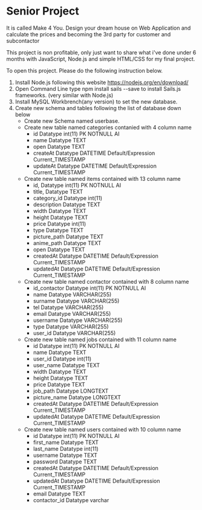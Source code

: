 # Senior Project
It is called Make 4 You.
Design your dream house on Web Application and calculate the prices and becoming the 3rd party for customer and subcontactor

This project is non profitable, only just want to share what i've done under 6 months with JavaScript,
Node.js and simple HTML/CSS for my final project.  

To open this project. Please do the following instruction below.
1. Install Node.js following this website https://nodejs.org/en/download/
2. Open Command Line type npm install sails --save to install Sails.js frameworks. (very similar with Node.js)
3. Install MySQL Workbrench(any version) to set the new database.
4. Create new schema and tables following the list of database down below
   - Create new Schema named userbase. 
   - Create new table named categories contanied with 4 column name   
     - id           Datatype int(11)  PK NOTNULL AI 
     - name         Datatype TEXT     
     - open         Datatype TEXT
     - createAt     Datatype DATETIME Default/Expression Current_TIMESTAMP
     - updateAt     Datatype DATETIME Default/Expression Current_TIMESTAMP
   - Create new table named items contained with 13 column name
     - id,          Datatype int(11)  PK NOTNULL AI
     - title,       Datatype TEXT     
     - category_id  Datatype int(11)
     - description  Datatype TEXT
     - width        Datatype TEXT
     - height       Datatype TEXT
     - price        Datatype int(11)
     - type         Datatype TEXT
     - picture_path Datatype TEXT
     - anime_path   Datatype TEXT
     - open         Datatype TEXT
     - createdAt    Datatype DATETIME Default/Expression Current_TIMESTAMP
     - updatedAt    Datatype DATETIME Default/Expression Current_TIMESTAMP
   - Create new table named contactor contained with 8 column name
     - id_contactor Datatype int(11)  PK NOTNULL AI
     - name         Datatype VARCHAR(255) 
     - surname      Datatype VARCHAR(255) 
     - tel          Datatype VARCHAR(255) 
     - email        Datatype VARCHAR(255) 
     - username     Datatype VARCHAR(255) 
     - type         Datatype VARCHAR(255) 
     - user_id      Datatype VARCHAR(255) 
   - Create new table named jobs contained with 11 column name
     - id           Datatype int(11)  PK NOTNULL AI
     - name         Datatype TEXT     
     - user_id      Datatype int(11)
     - user_name    Datatype TEXT
     - width        Datatype TEXT
     - height       Datatype TEXT
     - price        Datatype TEXT
     - job_path     Datatype LONGTEXT
     - picture_name Datatype LONGTEXT
     - createdAt    Datatype DATETIME Default/Expression Current_TIMESTAMP
     - updatedAt    Datatype DATETIME Default/Expression Current_TIMESTAMP
   - Create new table named users contained with 10 column name
     - id           Datatype int(11)  PK NOTNULL AI
     - first_name   Datatype TEXT     
     - last_name    Datatype int(11)
     - username     Datatype TEXT
     - password     Datatype TEXT
     - createdAt    Datatype DATETIME Default/Expression Current_TIMESTAMP
     - updatedAt    Datatype DATETIME Default/Expression Current_TIMESTAMP
     - email        Datatype TEXT
     - contactor_id Datatype varchar
